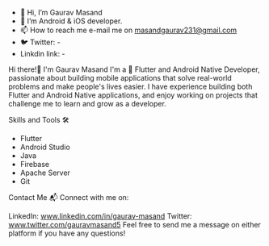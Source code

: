 - 👋 Hi, I’m Gaurav Masand
- 📱 I’m Android & iOS developer.
- 📫 How to reach me e-mail me on masandgaurav231@gmail.com
- 🐦 Twitter: - 
- Linkdin link: - 


Hi there!👋 I'm Gaurav Masand
I'm a 📱 Flutter and Android Native Developer, passionate about building mobile applications that solve real-world problems and make people's lives easier. I have experience building both Flutter and Android Native applications, and enjoy working on projects that challenge me to learn and grow as a developer.

Skills and Tools 🛠️
 - Flutter
 - Android Studio
 - Java
 - Firebase
 - Apache Server
 - Git

Contact Me 📬
Connect with me on:

LinkedIn: www.linkedin.com/in/gaurav-masand
Twitter: www.twitter.com/gauravmasand5
Feel free to send me a message on either platform if you have any questions!
